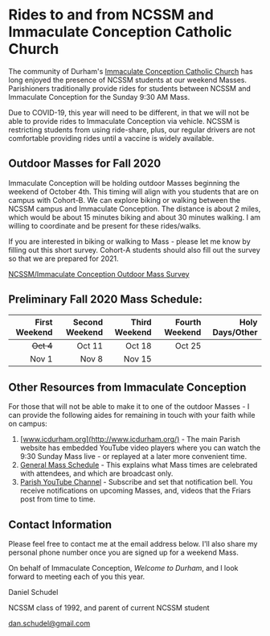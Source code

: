 # Rides to and from NCSSM and Immaculate Conception Catholic Church

The community of Durham's [Immaculate Conception Catholic Church](http://icdurham.org/) has long enjoyed the 
presence of NCSSM students at our weekend Masses. Parishioners traditionally provide rides for students
between NCSSM and Immaculate Conception for the Sunday 9:30 AM Mass.

Due to COVID-19, this year will need to be different, in that we will not be able to provide rides to Immaculate Conception
via vehicle. NCSSM is restricting students from using ride-share, plus, our regular drivers are not comfortable providing rides
until a vaccine is widely available.

## Outdoor Masses for Fall 2020

Immaculate Conception will be holding outdoor Masses
beginning the weekend of October 4th. This timing will align with you students that are on campus with Cohort-B. We can explore
biking or walking between the NCSSM campus and Immaculate Conception. The distance is about 2 miles, which would be about 15 minutes
biking and about 30 minutes walking. I am willing to coordinate and be present for these rides/walks.

If you are interested in biking or walking to Mass - please let me know by filling out this short survey. Cohort-A students should also
fill out the survey so that we are prepared for 2021.

[NCSSM/Immaculate Conception Outdoor Mass Survey](https://forms.gle/1hFhVfFdLaxxnG7h8)

## Preliminary Fall 2020 Mass Schedule:

|First Weekend      |Second Weekend |Third Weekend            |Fourth Weekend  |Holy Days/Other         |
|------------------:|--------------:|------------------------:|---------------:|-----------------------:|
|~~Oct 4~~          |Oct 11         |Oct 18                   |Oct 25          |                        |
|Nov   1            |Nov 8          |Nov 15                   |                |                        |


## Other Resources from Immaculate Conception

For those that will not be able to make it to one of the outdoor Masses - I can provide the following aides for remaining in touch with your faith while on campus:

1. [www.icdurham.org](http://www.icdurham.org/) - The main Parish website has embedded YouTube video players where you can
   watch the 9:30 Sunday Mass live - or replayed at a later more convenient time.
1. [General Mass Schedule](http://www.icdurham.org/mass-and-devotion-schedule-and-archive.html) - This explains what Mass times
   are celebrated with attendees, and which are broadcast only.
1. [Parish YouTube Channel](https://www.youtube.com/channel/UCWHb9hem4de1IsQ_a6v5upg) - Subscribe and set that notification
   bell. You receive notifications on upcoming Masses, and, videos that the Friars post from time to time.


## Contact Information

Please feel free to contact me at the email address below. I'll also share my personal phone number once you are signed up for a weekend Mass.

On behalf of Immaculate Conception, *Welcome to Durham*, and I look forward to meeting each of you this year.

Daniel Schudel

NCSSM class of 1992, and parent of current NCSSM student

[dan.schudel@gmail.com](mailto:dan.schudel@gmail.com)
